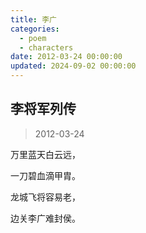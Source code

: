 ```yaml
---
title: 李广
categories:
  - poem
  - characters
date: 2012-03-24 00:00:00
updated: 2024-09-02 00:00:00
---
```


## 李将军列传 ##

> 2012-03-24

万里蓝天白云远，

一刀碧血滴甲胄。

龙城飞将容易老，

边关李广难封侯。